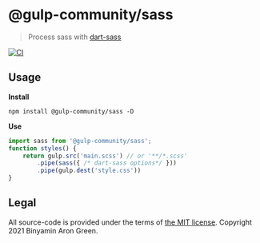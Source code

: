# @gulp-community/sass
> Process sass with [dart-sass](https://github.com/sass/dart-sass)

[![CI](https://github.com/binyamin/gulp-sass/actions/workflows/main.yml/badge.svg)](https://github.com/binyamin/gulp-sass/actions/workflows/main.yml)

## Usage
**Install**
```console
npm install @gulp-community/sass -D
```

**Use**
```js
import sass from '@gulp-community/sass';
function styles() {
    return gulp.src('main.scss') // or '**/*.scss'
        .pipe(sass({ /* dart-sass options*/ }))
        .pipe(gulp.dest('style.css'))
}
```

## Legal
All source-code is provided under the terms of [the MIT license](https://github.com/binyamin/gulp-sass/blob/main/LICENSE). Copyright 2021 Binyamin Aron Green.